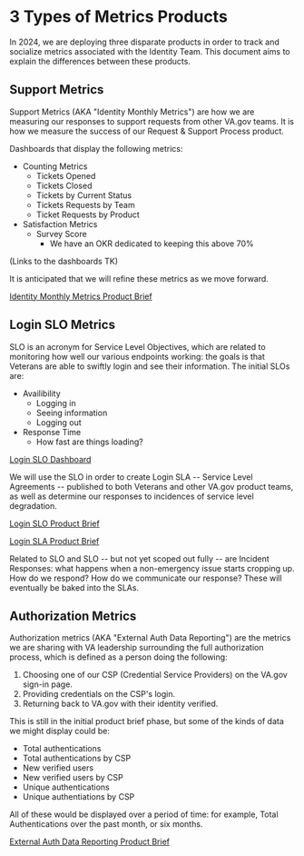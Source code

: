 # 3 Types of Metrics Products

In 2024, we are deploying three disparate products in order to track and socialize metrics associated with the Identity Team.  This document aims to explain the differences between these products.

## Support Metrics
Support Metrics (AKA "Identity Monthly Metrics") are how we are measuring our responses to support requests from other VA.gov teams. It is how we measure the success of our Request & Support Process product.

Dashboards that display the following metrics:
  * Counting Metrics
    * Tickets Opened
    * Tickets Closed
    * Tickets by Current Status
    * Tickets Requests by Team
    * Ticket Requests by Product
  * Satisfaction Metrics
    * Survey Score
      * We have an OKR dedicated to keeping this above 70%

(Links to the dashboards TK)

It is anticipated that we will refine these metrics as we move forward.

[Identity Monthly Metrics Product Brief](https://github.com/department-of-veterans-affairs/va.gov-team/blob/master/products/identity/Products/Product%20Briefs/Identity%20Monthly%20Metrics.md)


## Login SLO Metrics
SLO is an acronym for Service Level Objectives, which are related to monitoring how well our various endpoints working: the goals is that Veterans are able to swiftly login and see their information.  The initial SLOs are:

  * Availibility
    * Logging in
    * Seeing information
    * Logging out
  * Response Time
    * How fast are things loading?

[Login SLO Dashboard](https://app.ddog-gov.com/sb/f327ad72-c02a-11ec-a50a-da7ad0900007-df6fa7bc92140323ffecbf4e10b16346?refresh_mode=sliding&from_ts=1710276619913&to_ts=1712868619913&live=true)

We will use the SLO in order to create Login SLA -- Service Level Agreements -- published to both Veterans and other VA.gov product teams, as well as determine our responses to incidences of service level degradation.

[Login SLO Product Brief](https://github.com/department-of-veterans-affairs/va.gov-team/blob/master/products/identity/Products/Product%20Briefs/Login%20SLO.md)

[Login SLA Product Brief](https://github.com/department-of-veterans-affairs/va.gov-team/blob/master/products/identity/Products/Product%20Briefs/Login%20SLA.md)

Related to SLO and SLO -- but not yet scoped out fully -- are Incident Responses: what happens when a non-emergency issue starts cropping up. How do we respond? How do we communicate our response? These will eventually be baked into the SLAs.

## Authorization Metrics
Authorization metrics (AKA "External Auth Data Reporting") are the metrics we are sharing with VA leadership surrounding the full authorization process, which is defined as a person doing the following: 
1. Choosing one of our CSP (Credential Service Providers) on the VA.gov sign-in page.
2. Providing credentials on the CSP's login.
3. Returning back to VA.gov with their identity verified.

This is still in the initial product brief phase, but some of the kinds of data we might display could be:

- Total authentications
- Total authentications by CSP
- New verified users
- New verified users by CSP
- Unique authentications
- Unique authentiations by CSP

All of these would be displayed over a period of time: for example, Total Authentications over the past month, or six months.

[External Auth Data Reporting Product Brief](https://github.com/department-of-veterans-affairs/va.gov-team/edit/master/products/identity/Products/Product%20Briefs/External%20Data%20Reporting%20(Draft).md)

